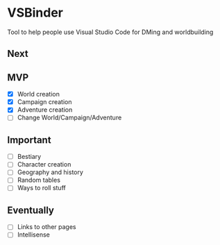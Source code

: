# VSBinder

Tool to help people use Visual Studio Code for DMing and worldbuilding

## Next

## MVP

- [x] World creation
- [x] Campaign creation
- [x] Adventure creation
- [ ] Change World/Campaign/Adventure

## Important

- [ ] Bestiary
- [ ] Character creation
- [ ] Geography and history
- [ ] Random tables
- [ ] Ways to roll stuff

## Eventually

- [ ] Links to other pages
- [ ] Intellisense
